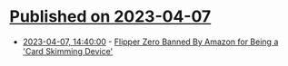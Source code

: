 # [Published on 2023-04-07](index.md)

* [2023-04-07, 14:40:00](https://it.slashdot.org/story/23/04/07/147217/flipper-zero-banned-by-amazon-for-being-a-card-skimming-device?utm_source=rss1.0mainlinkanon&utm_medium=feed) - [Flipper Zero Banned By Amazon for Being a 'Card Skimming Device'](https://it.slashdot.org/story/23/04/07/147217/flipper-zero-banned-by-amazon-for-being-a-card-skimming-device?utm_source=rss1.0mainlinkanon&utm_medium=feed)
